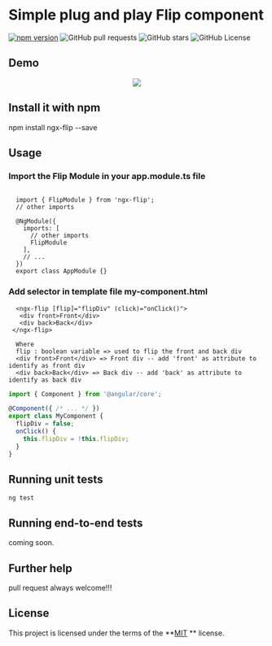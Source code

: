 



# Simple plug and play Flip component

[![npm version](https://badge.fury.io/js/ngx-flip.svg)](https://badge.fury.io/js/ngx-flip)
![GitHub pull requests](https://img.shields.io/github/issues-pr/ritsrivastava01/ngxFlip.svg)
![GitHub stars](https://img.shields.io/github/stars/ritsrivastava01/ngxFlip.svg)
![GitHub License](https://img.shields.io/badge/license-MIT-green.svg)

## Demo
<p align="center">
<img src ="https://github.com/ritsrivastava01/ngxFlip/blob/master/Flip.gif" /></p>

## Install it with npm
npm install ngx-flip --save

## Usage
### Import the Flip Module in your app.module.ts file
```
  
  import { FlipModule } from 'ngx-flip';
  // other imports 
  
  @NgModule({
    imports: [
      // other imports 
      FlipModule
    ],
    // ...
  })
  export class AppModule {}

```
### Add selector in template file my-component.html
```
  <ngx-flip [flip]="flipDiv" (click)="onClick()">
   <div front>Front</div>
   <div back>Back</div>
 </ngx-flip>
 
  Where
  flip : boolean variable => used to flip the front and back div
  <div front>Front</div> => Front div -- add 'front' as attribute to identify as front div
  <div back>Back</div> => Back div -- add 'back' as attribute to identify as back div
```

```typescript
import { Component } from '@angular/core';

@Component({ /* ... */ })
export class MyComponent {
  flipDiv = false;
  onClick() {
    this.flipDiv = !this.flipDiv;
  }
}
```

## Running unit tests

```code
ng test
```

## Running end-to-end tests

coming soon.

## Further help

pull request always welcome!!!

## License

This project is licensed under the terms of the **[MIT](https://opensource.org/licenses/MIT) ** license.
